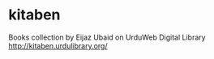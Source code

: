 # kitaben
Books collection by Eijaz Ubaid on UrduWeb Digital Library http://kitaben.urdulibrary.org/
